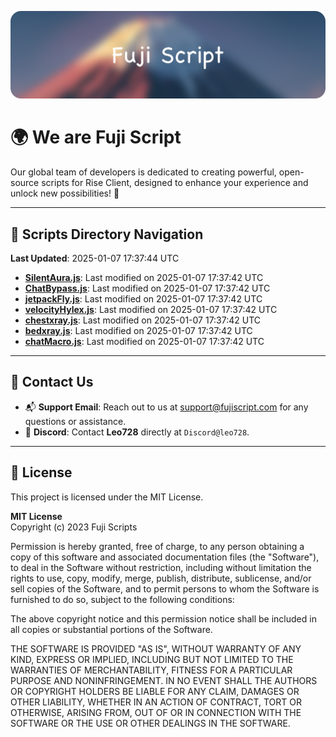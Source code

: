 ![Banner](.github/b.webp)

# 🌍 **We are Fuji Script**

Our global team of developers is dedicated to creating powerful, open-source scripts for Rise Client, designed to enhance your experience and unlock new possibilities! 🌟

---
<!-- SCRIPTS_NAVIGATION_START -->
## 📂 **Scripts Directory Navigation**

**Last Updated**: 2025-01-07 17:37:44 UTC

- **[SilentAura.js](scripts/SilentAura.js)**: Last modified on 2025-01-07 17:37:42 UTC
- **[ChatBypass.js](scripts/ChatBypass.js)**: Last modified on 2025-01-07 17:37:42 UTC
- **[jetpackFly.js](scripts/jetpackFly.js)**: Last modified on 2025-01-07 17:37:42 UTC
- **[velocityHylex.js](scripts/velocityHylex.js)**: Last modified on 2025-01-07 17:37:42 UTC
- **[chestxray.js](scripts/chestxray.js)**: Last modified on 2025-01-07 17:37:42 UTC
- **[bedxray.js](scripts/bedxray.js)**: Last modified on 2025-01-07 17:37:42 UTC
- **[chatMacro.js](scripts/chatMacro.js)**: Last modified on 2025-01-07 17:37:42 UTC

<!-- SCRIPTS_NAVIGATION_END -->

---

## 💬 **Contact Us**  
- 📬 **Support Email**: Reach out to us at [support@fujiscript.com](mailto:support@fujiscript.com) for any questions or assistance.  
- 💬 **Discord**: Contact **Leo728** directly at `Discord@leo728`.

---

## 📜 **License**

This project is licensed under the MIT License.  

**MIT License**  
Copyright (c) 2023 Fuji Scripts  

Permission is hereby granted, free of charge, to any person obtaining a copy of this software and associated documentation files (the "Software"), to deal in the Software without restriction, including without limitation the rights to use, copy, modify, merge, publish, distribute, sublicense, and/or sell copies of the Software, and to permit persons to whom the Software is furnished to do so, subject to the following conditions:  

The above copyright notice and this permission notice shall be included in all copies or substantial portions of the Software.  

THE SOFTWARE IS PROVIDED "AS IS", WITHOUT WARRANTY OF ANY KIND, EXPRESS OR IMPLIED, INCLUDING BUT NOT LIMITED TO THE WARRANTIES OF MERCHANTABILITY, FITNESS FOR A PARTICULAR PURPOSE AND NONINFRINGEMENT. IN NO EVENT SHALL THE AUTHORS OR COPYRIGHT HOLDERS BE LIABLE FOR ANY CLAIM, DAMAGES OR OTHER LIABILITY, WHETHER IN AN ACTION OF CONTRACT, TORT OR OTHERWISE, ARISING FROM, OUT OF OR IN CONNECTION WITH THE SOFTWARE OR THE USE OR OTHER DEALINGS IN THE SOFTWARE.  
